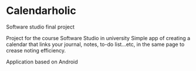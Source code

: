 # Calendarholic
Software studio final project

Project for the course Software Studio in university
Simple app of creating a calendar that links your journal, notes, to-do list...etc, in the same page to crease noting efficiency.

Application based on Android
